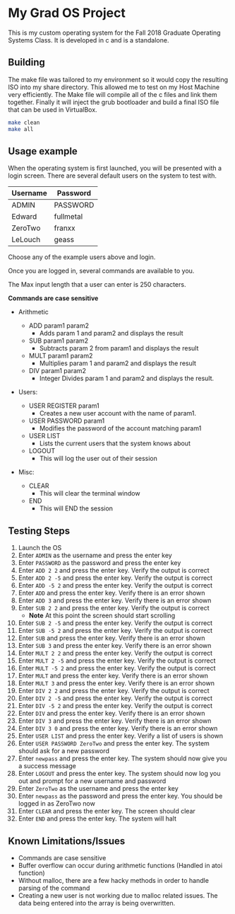 # My Grad OS Project
This is my custom operating system for the Fall 2018 Graduate Operating Systems Class.
It is developed in c and is a standalone.

## Building

The make file was tailored to my environment so it would copy the resulting ISO into my share directory. This allowed me to test on my Host Machine very efficiently. The Make file will compile all of the c files and link them together. Finally it will inject the grub bootloader and build a final ISO file that can be used in VirtualBox.

```sh
make clean
make all
```

## Usage example

When the operating system is first launched, you will be presented with a login screen. There are several default users on the system to test with.

| Username | Password  |
|----------|-----------|
| ADMIN    | PASSWORD  |
| Edward   | fullmetal |
| ZeroTwo  | franxx    |
| LeLouch  | geass     |

Choose any of the example users above and login.

Once you are logged in, several commands are available to you.

The Max input length that a user can enter is 250 characters.

**Commands are case sensitive**

- Arithmetic
    - ADD param1 param2
        - Adds param 1 and param2 and displays the result
    - SUB param1 param2
        - Subtracts param 2 from param1 and displays the result
    - MULT param1 param2
        - Multiplies param 1 and param2 and displays the result
    - DIV param1 param2
        - Integer Divides param 1 and param2 and displays the result.

- Users:
    - USER REGISTER param1
        - Creates a new user account with the name of param1.
    - USER PASSWORD param1
        - Modifies the password of the account matching param1
    - USER LIST
        - Lists the current users that the system knows about
    - LOGOUT
        - This will log the user out of their session

- Misc:
    - CLEAR
        - This will clear the terminal window
    - END
        - This will END the session

## Testing Steps

1. Launch the OS
1. Enter `ADMIN` as the username and press the enter key
1. Enter `PASSWORD` as the password and press the enter key
1. Enter `ADD 2 2` and press the enter key. Verify the output is correct
1. Enter `ADD 2 -5` and press the enter key. Verify the output is correct
1. Enter `ADD -5 2` and press the enter key. Verify the output is correct
1. Enter `ADD` and press the enter key. Verify there is an error shown
1. Enter `ADD 3` and press the enter key. Verify there is an error shown
1. Enter `SUB 2 2` and press the enter key. Verify the output is correct
    - **Note** At this point the screen should start scrolling
1. Enter `SUB 2 -5` and press the enter key. Verify the output is correct
1. Enter `SUB -5 2` and press the enter key. Verify the output is correct
1. Enter `SUB` and press the enter key. Verify there is an error shown
1. Enter `SUB 3` and press the enter key. Verify there is an error shown
1. Enter `MULT 2 2` and press the enter key. Verify the output is correct
1. Enter `MULT 2 -5` and press the enter key. Verify the output is correct
1. Enter `MULT -5 2` and press the enter key. Verify the output is correct
1. Enter `MULT` and press the enter key. Verify there is an error shown
1. Enter `MULT 3` and press the enter key. Verify there is an error shown
1. Enter `DIV 2 2` and press the enter key. Verify the output is correct
1. Enter `DIV 2 -5` and press the enter key. Verify the output is correct
1. Enter `DIV -5 2` and press the enter key. Verify the output is correct
1. Enter `DIV` and press the enter key. Verify there is an error shown
1. Enter `DIV 3` and press the enter key. Verify there is an error shown
1. Enter `DIV 3 0` and press the enter key. Verify there is an error shown
1. Enter `USER LIST` and press the enter key. Verify a list of users is shown
1. Enter `USER PASSWORD ZeroTwo` and press the enter key. The system should ask for a new password
1. Enter `newpass` and press the enter key. The system should now give you a success message
1. Enter `LOGOUT` and press the enter key. The system should now log you out and prompt for a new username and password
1. Enter `ZeroTwo` as the username and press the enter key
1. Enter `newpass` as the password and press the enter key. You should be logged in as ZeroTwo now
1. Enter `CLEAR` and press the enter key. The screen should clear
1. Enter `END` and press the enter key. The system will halt

## Known Limitations/Issues

* Commands are case sensitive
* Buffer overflow can occur during arithmetic functions (Handled in atoi function)
* Without malloc, there are a few hacky methods in order to handle parsing of the command
* Creating a new user is not working due to malloc related issues. The data being entered into the array is being overwritten.